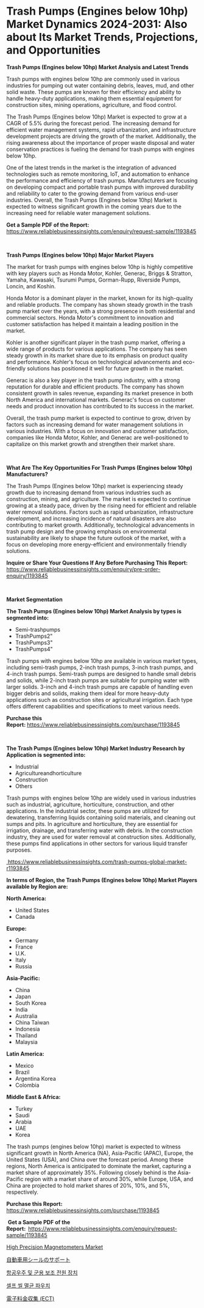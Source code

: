 <p><h1>Trash Pumps (Engines below 10hp) Market Dynamics 2024-2031: Also about Its Market Trends, Projections, and Opportunities</h1></p><p><strong>Trash Pumps (Engines below 10hp) Market Analysis and Latest Trends</strong></p>
<p><p>Trash pumps with engines below 10hp are commonly used in various industries for pumping out water containing debris, leaves, mud, and other solid waste. These pumps are known for their efficiency and ability to handle heavy-duty applications, making them essential equipment for construction sites, mining operations, agriculture, and flood control.</p><p>The Trash Pumps (Engines below 10hp) Market is expected to grow at a CAGR of 5.5% during the forecast period. The increasing demand for efficient water management systems, rapid urbanization, and infrastructure development projects are driving the growth of the market. Additionally, the rising awareness about the importance of proper waste disposal and water conservation practices is fueling the demand for trash pumps with engines below 10hp.</p><p>One of the latest trends in the market is the integration of advanced technologies such as remote monitoring, IoT, and automation to enhance the performance and efficiency of trash pumps. Manufacturers are focusing on developing compact and portable trash pumps with improved durability and reliability to cater to the growing demand from various end-user industries. Overall, the Trash Pumps (Engines below 10hp) Market is expected to witness significant growth in the coming years due to the increasing need for reliable water management solutions.</p></p>
<p><strong>Get a Sample PDF of the Report:&nbsp;</strong> <a href="https://www.reliablebusinessinsights.com/enquiry/request-sample/1193845">https://www.reliablebusinessinsights.com/enquiry/request-sample/1193845</a></p>
<p>&nbsp;</p>
<p><strong>Trash Pumps (Engines below 10hp) Major Market Players</strong></p>
<p><p>The market for trash pumps with engines below 10hp is highly competitive with key players such as Honda Motor, Kohler, Generac, Briggs & Stratton, Yamaha, Kawasaki, Tsurumi Pumps, Gorman-Rupp, Riverside Pumps, Loncin, and Koshin. </p><p>Honda Motor is a dominant player in the market, known for its high-quality and reliable products. The company has shown steady growth in the trash pump market over the years, with a strong presence in both residential and commercial sectors. Honda Motor's commitment to innovation and customer satisfaction has helped it maintain a leading position in the market.</p><p>Kohler is another significant player in the trash pump market, offering a wide range of products for various applications. The company has seen steady growth in its market share due to its emphasis on product quality and performance. Kohler's focus on technological advancements and eco-friendly solutions has positioned it well for future growth in the market.</p><p>Generac is also a key player in the trash pump industry, with a strong reputation for durable and efficient products. The company has shown consistent growth in sales revenue, expanding its market presence in both North America and international markets. Generac's focus on customer needs and product innovation has contributed to its success in the market.</p><p>Overall, the trash pump market is expected to continue to grow, driven by factors such as increasing demand for water management solutions in various industries. With a focus on innovation and customer satisfaction, companies like Honda Motor, Kohler, and Generac are well-positioned to capitalize on this market growth and strengthen their market share.</p></p>
<p>&nbsp;</p>
<p><strong>What Are The Key Opportunities For Trash Pumps (Engines below 10hp) Manufacturers?</strong></p>
<p><p>The Trash Pumps (Engines below 10hp) market is experiencing steady growth due to increasing demand from various industries such as construction, mining, and agriculture. The market is expected to continue growing at a steady pace, driven by the rising need for efficient and reliable water removal solutions. Factors such as rapid urbanization, infrastructure development, and increasing incidence of natural disasters are also contributing to market growth. Additionally, technological advancements in trash pump design and the growing emphasis on environmental sustainability are likely to shape the future outlook of the market, with a focus on developing more energy-efficient and environmentally friendly solutions.</p></p>
<p><strong>Inquire or Share Your Questions If Any Before Purchasing This Report:</strong> <a href="https://www.reliablebusinessinsights.com/enquiry/pre-order-enquiry/1193845">https://www.reliablebusinessinsights.com/enquiry/pre-order-enquiry/1193845</a></p>
<p>&nbsp;</p>
<p><strong>Market Segmentation</strong></p>
<p><strong>The Trash Pumps (Engines below 10hp) Market Analysis by types is segmented into:</strong></p>
<p><ul><li>Semi-trashpumps</li><li>TrashPumps2"</li><li>TrashPumps3"</li><li>TrashPumps4"</li></ul></p>
<p><p>Trash pumps with engines below 10hp are available in various market types, including semi-trash pumps, 2-inch trash pumps, 3-inch trash pumps, and 4-inch trash pumps. Semi-trash pumps are designed to handle small debris and solids, while 2-inch trash pumps are suitable for pumping water with larger solids. 3-inch and 4-inch trash pumps are capable of handling even bigger debris and solids, making them ideal for more heavy-duty applications such as construction sites or agricultural irrigation. Each type offers different capabilities and specifications to meet various needs.</p></p>
<p><strong>Purchase this Report:&nbsp;</strong><a href="https://www.reliablebusinessinsights.com/purchase/1193845">https://www.reliablebusinessinsights.com/purchase/1193845</a></p>
<p>&nbsp;</p>
<p><strong>The Trash Pumps (Engines below 10hp) Market Industry Research by Application is segmented into:</strong></p>
<p><ul><li>Industrial</li><li>Agricultureandhorticulture</li><li>Construction</li><li>Others</li></ul></p>
<p><p>Trash pumps with engines below 10hp are widely used in various industries such as industrial, agriculture, horticulture, construction, and other applications. In the industrial sector, these pumps are utilized for dewatering, transferring liquids containing solid materials, and cleaning out sumps and pits. In agriculture and horticulture, they are essential for irrigation, drainage, and transferring water with debris. In the construction industry, they are used for water removal at construction sites. Additionally, these pumps find applications in other sectors for various liquid transfer purposes.</p></p>
<p><a href="https://www.reliablebusinessinsights.com/trash-pumps-global-market-r1193845">&nbsp;https://www.reliablebusinessinsights.com/trash-pumps-global-market-r1193845</a></p>
<p><strong>In terms of Region, the Trash Pumps (Engines below 10hp) Market Players available by Region are:</strong></p>
<p>
    <p> <strong> North America: </strong>
        <ul>
            <li>United States</li>
            <li>Canada</li>
        </ul>
        </p> 
    <p> <strong> Europe: </strong>
        <ul>
            <li>Germany</li>
            <li>France</li>
            <li>U.K.</li>
            <li>Italy</li>
            <li>Russia</li>
        </ul>
        </p> 
    <p> <strong> Asia-Pacific: </strong>
        <ul>
            <li>China</li>
            <li>Japan</li>
            <li>South Korea</li>
            <li>India</li>
            <li>Australia</li>
            <li>China Taiwan</li>
            <li>Indonesia</li>
            <li>Thailand</li>
            <li>Malaysia</li>
        </ul>
        </p> 
    <p> <strong> Latin America: </strong>
        <ul>
            <li>Mexico</li>
            <li>Brazil</li>
            <li>Argentina Korea</li>
            <li>Colombia</li>
        </ul>
        </p> 
    <p> <strong> Middle East & Africa: </strong>
        <ul>
            <li>Turkey</li>
            <li>Saudi</li>
            <li>Arabia</li>
            <li>UAE</li>
            <li>Korea</li>
        </ul>
    </p>
    </p>
<p><p>The trash pumps (engines below 10hp) market is expected to witness significant growth in North America (NA), Asia-Pacific (APAC), Europe, the United States (USA), and China over the forecast period. Among these regions, North America is anticipated to dominate the market, capturing a market share of approximately 35%. Following closely behind is the Asia-Pacific region with a market share of around 30%, while Europe, USA, and China are projected to hold market shares of 20%, 10%, and 5%, respectively.</p></p>
<p><strong>Purchase this Report: </strong><a href="https://www.reliablebusinessinsights.com/purchase/1193845">https://www.reliablebusinessinsights.com/purchase/1193845</a></p>
<p>&nbsp;<strong>Get a Sample PDF of the Report:&nbsp;&nbsp;</strong><a href="https://www.reliablebusinessinsights.com/enquiry/request-sample/1193845">https://www.reliablebusinessinsights.com/enquiry/request-sample/1193845</a></p>
<p><strong></strong></p>
<p><p><a href="https://github.com/castoriffic/Market-Research-Report-List-4/blob/main/high-precision-magnetometers-market.md">High Precision Magnetometers Market</a></p><p><a href="https://github.com/DudleyFerry/Market-Research-Report-List-1/blob/main/453447191621.md">自動車用シールのサポート</a></p><p><a href="https://github.com/camron674/Market-Research-Report-List-1/blob/main/325196084428.md">항공우주 및 군용 보조 전원 장치</a></p><p><a href="https://medium.com/@cierrahayes645/%EC%9E%90%EC%B2%B4%EB%B0%80%EB%B4%89-%EC%82%B4%EA%B7%A0-%ED%8C%8C%EC%9A%B0%EC%B9%98-%EC%8B%9C%EC%9E%A5-%EC%A7%80%ED%91%9C-%ED%95%B4%EB%8F%85-%EC%8B%9C%EC%9E%A5-%EC%A0%90%EC%9C%A0%EC%9C%A8-%EC%B6%94%EC%84%B8-%EB%B0%8F-%EC%84%B1%EC%9E%A5-%ED%8C%A8%ED%84%B4-9500a8b1bdfe">셀프 씰 멸균 파우치</a></p><p><a href="https://github.com/DemarcusKuhlman/Market-Research-Report-List-1/blob/main/187812791620.md">電子料金収集 (ECT)</a></p></p>